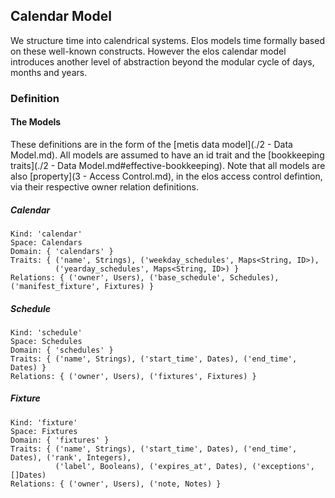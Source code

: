 Calendar Model
--------------

We structure time into calendrical systems. Elos models time formally based on these well-known constructs. However the elos calendar model introduces another level of abstraction beyond the modular cycle of days, months and years.

### Definition

#### The Models

These definitions are in the form of the [metis data model](./2 - Data Model.md). All models are assumed to have an id trait and the [bookkeeping traits](./2 - Data Model.md#effective-bookkeeping). Note that all models are also [property](3 - Access Control.md), in the elos access control defintion, via their respective owner relation definitions.

##### Calendar

    Kind: 'calendar'
    Space: Calendars
    Domain: { 'calendars' }
    Traits: { ('name', Strings), ('weekday_schedules', Maps<String, ID>), 
              ('yearday_schedules', Maps<String, ID>) }
    Relations: { ('owner', Users), ('base_schedule', Schedules), ('manifest_fixture', Fixtures) }

##### Schedule

    Kind: 'schedule'
    Space: Schedules
    Domain: { 'schedules' }
    Traits: { ('name', Strings), ('start_time', Dates), ('end_time', Dates) }
    Relations: { ('owner', Users), ('fixtures', Fixtures) }

##### Fixture

    Kind: 'fixture'
    Space: Fixtures
    Domain: { 'fixtures' }
    Traits: { ('name', Strings), ('start_time', Dates), ('end_time', Dates), ('rank', Integers), 
              ('label', Booleans), ('expires_at', Dates), ('exceptions', []Dates)
    Relations: { ('owner', Users), ('note, Notes) }
